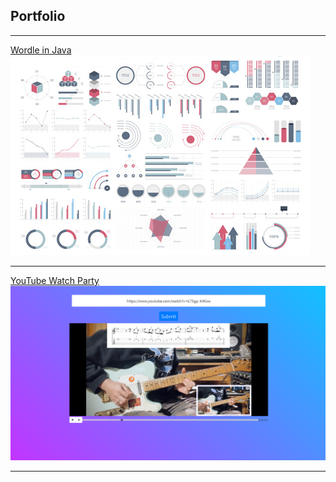 ## Portfolio

---

[Wordle in Java](/sample_page)
<img src="images/dummy_thumbnail.jpg?raw=true"/>

---
[YouTube Watch Party](/watch-party-app)
<img src="images/youtubeApp.png"/>

---
